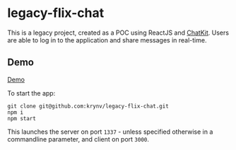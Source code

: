 # legacy-flix-chat

This is a legacy project, created as a POC using ReactJS and [ChatKit](https://pusher.com/chatkit). 
Users are able to log in to the application and share messages in real-time.

## Demo
[Demo](flix-chat-demo.gif)

To start the app:

    git clone git@github.com:krynv/legacy-flix-chat.git
    npm i
    npm start

This launches the server on port `1337` - unless specified otherwise in a commandline parameter, and client on port `3000`.


